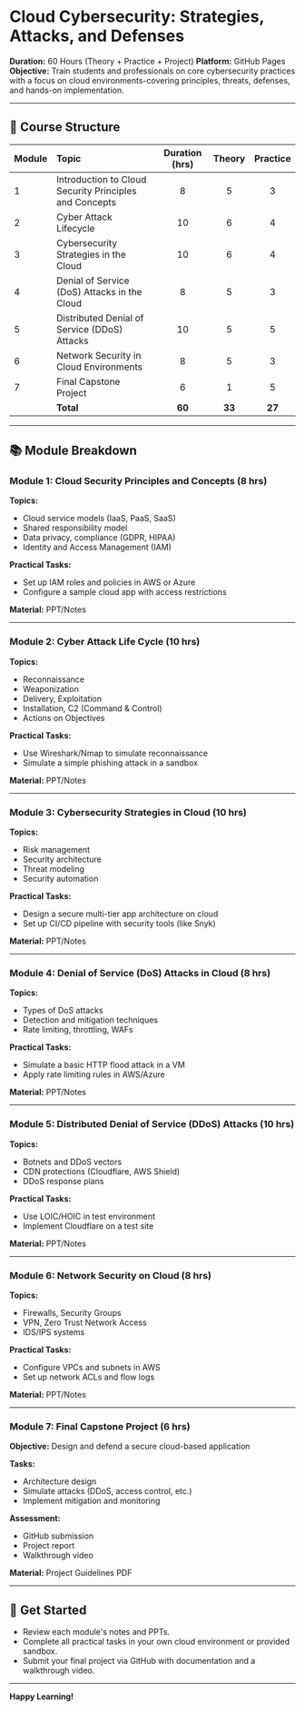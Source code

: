 # Cloud Cybersecurity: Strategies, Attacks, and Defenses

**Duration:** 60 Hours (Theory + Practice + Project)
**Platform:** GitHub Pages
**Objective:**
Train students and professionals on core cybersecurity practices with a focus on cloud environments-covering principles, threats, defenses, and hands-on implementation.

---

## 🧠 Course Structure

| Module | Topic | Duration (hrs) | Theory | Practice |
| :-- | :-- | :--: | :--: | :--: |
| 1 | Introduction to Cloud Security Principles and Concepts | 8 | 5 | 3 |
| 2 | Cyber Attack Lifecycle | 10 | 6 | 4 |
| 3 | Cybersecurity Strategies in the Cloud | 10 | 6 | 4 |
| 4 | Denial of Service (DoS) Attacks in the Cloud | 8 | 5 | 3 |
| 5 | Distributed Denial of Service (DDoS) Attacks | 10 | 5 | 5 |
| 6 | Network Security in Cloud Environments | 8 | 5 | 3 |
| 7 | Final Capstone Project | 6 | 1 | 5 |
|  | **Total** | **60** | **33** | **27** |


---

## 📚 Module Breakdown

### **Module 1: Cloud Security Principles and Concepts (8 hrs)**

**Topics:**

- Cloud service models (IaaS, PaaS, SaaS)
- Shared responsibility model
- Data privacy, compliance (GDPR, HIPAA)
- Identity and Access Management (IAM)

**Practical Tasks:**

- Set up IAM roles and policies in AWS or Azure
- Configure a sample cloud app with access restrictions

**Material:**
PPT/Notes

---

### **Module 2: Cyber Attack Life Cycle (10 hrs)**

**Topics:**

- Reconnaissance
- Weaponization
- Delivery, Exploitation
- Installation, C2 (Command \& Control)
- Actions on Objectives

**Practical Tasks:**

- Use Wireshark/Nmap to simulate reconnaissance
- Simulate a simple phishing attack in a sandbox

**Material:**
PPT/Notes

---

### **Module 3: Cybersecurity Strategies in Cloud (10 hrs)**

**Topics:**

- Risk management
- Security architecture
- Threat modeling
- Security automation

**Practical Tasks:**

- Design a secure multi-tier app architecture on cloud
- Set up CI/CD pipeline with security tools (like Snyk)

**Material:**
PPT/Notes

---

### **Module 4: Denial of Service (DoS) Attacks in Cloud (8 hrs)**

**Topics:**

- Types of DoS attacks
- Detection and mitigation techniques
- Rate limiting, throttling, WAFs

**Practical Tasks:**

- Simulate a basic HTTP flood attack in a VM
- Apply rate limiting rules in AWS/Azure

**Material:**
PPT/Notes

---

### **Module 5: Distributed Denial of Service (DDoS) Attacks (10 hrs)**

**Topics:**

- Botnets and DDoS vectors
- CDN protections (Cloudflare, AWS Shield)
- DDoS response plans

**Practical Tasks:**

- Use LOIC/HOIC in test environment
- Implement Cloudflare on a test site

**Material:**
PPT/Notes

---

### **Module 6: Network Security on Cloud (8 hrs)**

**Topics:**

- Firewalls, Security Groups
- VPN, Zero Trust Network Access
- IDS/IPS systems

**Practical Tasks:**

- Configure VPCs and subnets in AWS
- Set up network ACLs and flow logs

**Material:**
PPT/Notes

---

### **Module 7: Final Capstone Project (6 hrs)**

**Objective:**
Design and defend a secure cloud-based application

**Tasks:**

- Architecture design
- Simulate attacks (DDoS, access control, etc.)
- Implement mitigation and monitoring

**Assessment:**

- GitHub submission
- Project report
- Walkthrough video

**Material:**
Project Guidelines PDF

---

## 🚀 Get Started

- Review each module's notes and PPTs.
- Complete all practical tasks in your own cloud environment or provided sandbox.
- Submit your final project via GitHub with documentation and a walkthrough video.

---

**Happy Learning!**

